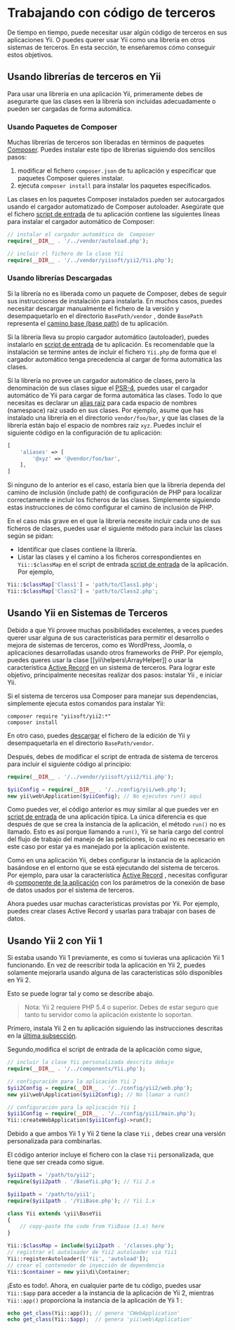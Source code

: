 Trabajando con código de terceros
=================================

De tiempo en tiempo, puede necesitar usar algún código de terceros en sus aplicaciones Yii. O puedes querer usar Yii como una librería en otros sistemas de terceros. En esta sección, te enseñaremos cómo conseguir estos objetivos.


## Usando librerías de terceros en Yii <span id="using-libs-in-yii"></span>

Para usar una librería en una aplicación Yii, primeramente debes de asegurarte que las clases een la librería son incluidas adecuadamente o pueden ser cargadas de forma automática.


### Usando Paquetes de Composer <span id="using-composer-packages"></span>

Muchas librerías de terceros son liberadas en términos de paquetes [Composer](https://getcomposer.org/).
Puedes instalar este tipo de librerias siguiendo dos sencillos pasos:

1. modificar el fichero `composer.json` de tu aplicación y especificar que paquetes Composer quieres instalar.
2. ejecuta `composer install` para instalar los paquetes específicados.

Las clases en los paquetes Composer instalados pueden ser autocargados usando el cargador automatizado de Composer autoloader. Asegúrate que el fichero [script de entrada](structure-entry-scripts.md) de tu aplicación contiene las siguientes líneas para instalar el cargador automático de Composer:

```php
// instalar el cargador automático de  Composer
require(__DIR__ . '/../vendor/autoload.php');

// incluir rl fichero de la clase Yii
require(__DIR__ . '/../vendor/yiisoft/yii2/Yii.php');
```


### Usando librerías Descargadas <span id="using-downloaded-libs"></span>

Si la librería no es liberada como un paquete de Composer, debes de seguir sus instrucciones de instalación para instalarla.
En muchos casos, puedes necesitar descargar manualmente el fichero de la versión y desempaquetarlo en el directorio `BasePath/vendor` , donde `BasePath` representa el [camino base (base path)](structure-applications.md#basePath) de tu aplicación.

Si la librería lleva su propio cargador automático (autoloader), puedes instalarlo en [script de entrada](structure-entry-scripts.md) de tu aplicación. Es recomendable que la instalación se  termine antes de incluir el fichero `Yii.php` de forma que el cargador automático tenga precedencia al cargar de forma automática las clases.

Si la librería no provee un cargador automático de clases, pero la denominación de sus clases sigue el [PSR-4](http://www.php-fig.org/psr/psr-4/), puedes usar el cargador automático de Yii para cargar de forma automática las clases. Todo lo que necesitas es declarar un [alias raiz](concept-aliases.md#defining-aliases) para cada espacio de nombres (namespace) raiz usado en sus clases. Por ejemplo, asume que has instalado una librería en el directorio `vendor/foo/bar`, y que las clases de la librería están bajo el espacio de nombres raiz `xyz`. Puedes incluir el siguiente código en la configuración de tu aplicación:

```php
[
    'aliases' => [
        '@xyz' => '@vendor/foo/bar',
    ],
]
```

Si ninguno de lo anterior es el caso, estaría bien que la librería dependa del camino de inclusión (include path) de configuración de PHP para localizar correctamente e incluir los ficheros  de las clases. Simplemente siguiendo estas instrucciones de cómo configurar el camino de inclusión de PHP.

En el caso más grave en el que la librería necesite incluir cada uno de sus ficheros de clases, puedes usar el siguiente método para incluir las clases según se pidan:

* Identificar que clases contiene la librería.
* Listar las clases y el camino a los ficheros correspondientes en `Yii::$classMap`  en el script de entrada [script de entrada](structure-entry-scripts.md) de la aplicación. Por ejemplo,
```php
Yii::$classMap['Class1'] = 'path/to/Class1.php';
Yii::$classMap['Class2'] = 'path/to/Class2.php';
```


## Usando Yii en Sistemas de Terceros <span id="using-yii-in-others"></span>

Debido a que Yii provee muchas posibilidades excelentes, a veces puedes querer usar alguna de sus características para permitir el desarrollo o mejora de sistemas de terceros, como es WordPress, Joomla, o aplicaciones desarrolladas usando otros frameworks de PHP. Por ejemplo, puedes queres usar la clase [[yii\helpers\ArrayHelper]]  o usar la característica [Active Record](db-active-record.md) en un sistema de terceros. Para lograr este objetivo, principalmente necesitas realizar dos pasos: instalar Yii , e iniciar  Yii.

Si el sistema de terceros usa Composer para manejar sus dependencias, simplemente ejecuta estos comandos para instalar Yii:

```
composer require "yiisoft/yii2:*"
composer install
```

En otro caso, puedes [descargar](http://www.yiiframework.com/download/) el fichero de la edición de Yii y desempaquetarla en el directorio `BasePath/vendor`.

Después, debes de modificar el script de entrada de sistema de terceros para incluir el siguiente código al principio:

```php
require(__DIR__ . '/../vendor/yiisoft/yii2/Yii.php');

$yiiConfig = require(__DIR__ . '/../config/yii/web.php');
new yii\web\Application($yiiConfig); // No ejecutes run() aquí
```

Como puedes ver, el código anterior es muy similar al que puedes ver en [script de entrada](structure-entry-scripts.md) de una aplicación típica. La única diferencia es que después de que se crea la instancia de la aplicación, el método `run()` no es llamado. Esto es así porque llamando a `run()`, Yii se haría cargo del control del flujo de trabajo del manejo de las peticiones, lo cual no es necesario en este caso por estar ya es manejado por la aplicación existente.

Como en una aplicación Yii, debes configurar la instancia de la aplicación basándose en el entorno que se está ejecutando del sistema de terceros. Por ejemplo, para usar la característica [Active Record](db-active-record.md) , necesitas configurar `db` [componente de la aplicación](structure-application-components.md) con los parámetros de la conexión de base de datos usados por el sistema de terceros.

Ahora puedes usar muchas características provistas por Yii. Por ejemplo, puedes crear clases Active Record y usarlas para trabajar con bases de datos.


## Usando Yii 2 con Yii 1 <span id="using-both-yii2-yii1"></span>

Si estaba usando Yii 1 previamente, es como si tuvieras una aplicación Yii 1 funcionando. En vez de reescribir toda la aplicación en Yii 2, puedes solamente mejorarla usando alguna de las características sólo disponibles en Yii 2.

Esto se puede lograr tal y como se describe abajo.

> Nota: Yii 2 requiere PHP 5.4 o superior. Debes de estar seguro que tanto tu servidor como la aplicación existente lo soportan.

Primero, instala Yii 2 en tu aplicación siguiendo las instrucciones descritas en la [última subsección](#using-yii-in-others).

Segundo,modifica el script de entrada de la aplicación como sigue,

```php
// incluir la clase Yii personalizada descrita debajo
require(__DIR__ . '/../components/Yii.php');

// configuración para la aplicación Yii 2
$yii2Config = require(__DIR__ . '/../config/yii2/web.php');
new yii\web\Application($yii2Config); // No llamar a run()

// configuración para la aplicación Yii 1
$yii1Config = require(__DIR__ . '/../config/yii1/main.php');
Yii::createWebApplication($yii1Config)->run();
```

Debido a que ambos Yii 1 y Yii 2 tiene la clase `Yii` , debes crear una versión personalizada para combinarlas.

El código anterior incluye el fichero con la clase `Yii` personalizada, que tiene que ser creada como sigue.

```php
$yii2path = '/path/to/yii2';
require($yii2path . '/BaseYii.php'); // Yii 2.x

$yii1path = '/path/to/yii1';
require($yii1path . '/YiiBase.php'); // Yii 1.x

class Yii extends \yii\BaseYii
{
    // copy-paste the code from YiiBase (1.x) here
}

Yii::$classMap = include($yii2path . '/classes.php');
// registrar el autoloader de Yii2 autoloader via Yii1
Yii::registerAutoloader(['Yii', 'autoload']);
// crear el contenedor de inyección de dependencia
Yii::$container = new yii\di\Container;
```

¡Esto es todo!. Ahora, en cualquier parte de tu código, puedes usar `Yii::$app` para acceder a la instancia de la aplicación de Yii 2, mientras `Yii::app()` proporciona la instancia de la aplicación de  Yii 1 :

```php
echo get_class(Yii::app()); // genera 'CWebApplication'
echo get_class(Yii::$app);  // genera 'yii\web\Application'
```

